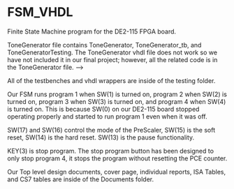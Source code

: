 # FSM_VHDL
Finite State Machine program for the DE2-115 FPGA board.

ToneGenerator file contains ToneGenerator, ToneGenerator_tb, and ToneGeneratorTesting. The ToneGenerator vhdl file does not work so we have not included
it in our final project; however, all the related code is in the ToneGenerator file. -->

All of the testbenches and vhdl wrappers are inside of the testing folder.

Our FSM runs program 1 when SW(1) is turned on, program 2 when SW(2) is turned on, program 3 when SW(3) is turned on, and program 4 when SW(4) is turned on.
This is because SW(0) on our DE2-115 board stopped operating properly and started to run program 1 even when it was off.

SW(17) and SW(16) control the mode of the PreScaler, SW(15) is the soft reset, SW(14) is the hard reset. SW(13) is the pause functionality. 

KEY(3) is stop program. The stop program button has been designed to only stop program 4, it stops the program without resetting the PCE counter.

Our Top level design documents, cover page, individual reports, ISA Tables, and CS7 tables are inside of the Documents folder.